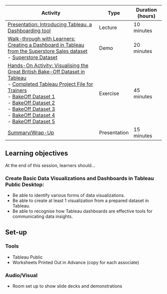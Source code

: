 
| Activity | Type | Duration (hours) |
| --- | --- | --- |
| [Presentation: Introducing Tableau, a Dashboarding tool](./TableauPresentation.slides.md)  | Lecture |	10 minutes |
| [Walk-through with Learners: Creating a Dashboard in Tableau from the Superstore Sales dataset](./TasterDay_TableauDemo.docx) <br> - [Superstore Dataset](./SampleSuperstoreData.csv) | Demo | 20 minutes |
| [Hands-On Activity: Visualising the Great British Bake-Off Dataset in Tableau](./TasterDay_LearnerActivity_Tableau.docx) <br> - [Completed Tableau Project File for Trainers](./TasterDay_LearnerActivity_Tableau_completed.twb) <br> - [BakeOff Dataset 1](./GBBO_datafiles/Bakers.csv) <br> - [BakeOff Dataset 2](./GBBO_datafiles/ChallengeBakes.csv) <br> - [BakeOff Dataset 3](./GBBO_datafiles/Episodes.csv) <br> - [BakeOff Dataset 4](./GBBO_datafiles/Outcomes.csv) <br> - [BakeOff Dataset 5](./GBBO_datafiles/Seasons.csv) | Exercise | 45 minutes |
| [Summary/Wrap-Up](./presentations/TasterDay_Summary.slides.md) | Presentation | 15 minutes |


## Learning objectives
At the end of this session, learners should...

### Create Basic Data Visualizations and Dashboards in Tableau Public Desktop:

- Be able to identify various forms of data visualizations.
- Be able to create at least 1 visualization from a prepared dataset in Tableau.
- Be able to recognise how Tableau dashboards are effective tools for communicating data insights.

## Set-up

### Tools
- Tableau Public
- Worksheets Printed Out in Advance (copy for each associate)

### Audio/Visual
- Room set up to show slide decks and demonstrations

